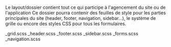 Le layout/dossier contient tout ce qui participe à l'agencement du site ou de l'application
Ce dossier pourra contenir des feuilles de style pour les parties principales du site (header, footer, navigation, sidebar…), le système de grille ou encore des styles CSS pour tous les formulaires.

_grid.scss
_header.scss
_footer.scss
_sidebar.scss
_forms.scss
_navigation.scss